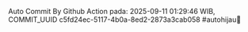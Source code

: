 Auto Commit By Github Action pada: 2025-09-11 01:29:46 WIB, COMMIT_UUID c5fd24ec-5117-4b0a-8ed2-2873a3cab058 #autohijau🗿
